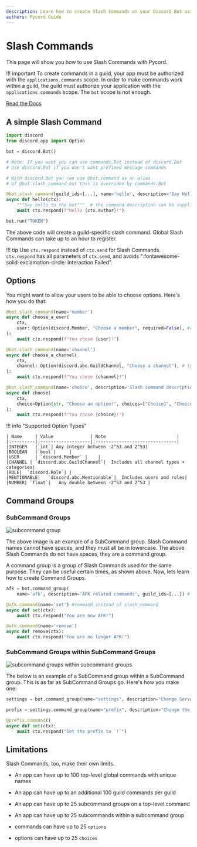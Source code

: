 ```yaml
---
description: Learn how to create Slash Commands on your Discord Bot using the Pycord library!
authors: Pycord Guide
---
```


# Slash Commands

This page will show you how to use Slash Commands with Pycord. 

!!! important
	To create commands in a guild, your app must be authorized with the `applications.commands` scope. In order to make commands work within a guild, the guild must authorize your application with the `applications.commands` scope. The `bot` scope is not enough.

[Read the Docs](https://pycord.readthedocs.io/en/master/api.html#discord.Bot.slash_command)

## A simple Slash Command

```python
import discord
from discord.app import Option

bot = discord.Bot()

# Note: If you want you can use commands.Bot instead of discord.Bot
# Use discord.Bot if you don't want prefixed message commands

# With discord.Bot you can use @bot.command as an alias
# of @bot.slash_command but this is overriden by commands.Bot

@bot.slash_command(guild_ids=[...], name='hello', description='Say Hello!')  # create a slash command for the supplied guilds
async def hello(ctx):
    """Say hello to the bot"""  # the command description can be supplied as the docstring
    await ctx.respond(f"Hello {ctx.author}!")

bot.run("TOKEN")
```

The above code will create a guild-specific slash command. Global Slash Commands can take up to an hour to register.

!!! tip
	Use `ctx.respond` instead of `ctx.send` for Slash Commands. `ctx.respond` has all parameters of `ctx.send`, and avoids ":fontawesome-solid-exclamation-circle: Interaction Failed".

## Options

You might want to allow your users to be able to choose options. Here's how you do that:

```py
@bot.slash_command(name='member')
async def choose_a_user(
	ctx,
    user: Option(discord.Member, "Choose a member", required=False), #required is True by default
):
    await ctx.respond(f"You chose {user}!")

@bot.slash_command(name='channel')
async def choose_a_channel(
	ctx,
    channel: Option(discord.abc.GuildChannel, "Choose a channel"), # type, description
):
    await ctx.respond(f"You chose {channel}!")

@bot.slash_command(name='choice', description='Slash command description', guild_ids=[1234567891010, 103432234543])
async def choose(
	ctx,
	choice=Option(str, "Choose an option!", choices=["Choice1", "Choice2", "Choice3"])
):
	await ctx.respond(f"You chose {choice}!")
```


!!! info "Supported Option Types"
	
	| Name     | Value              | Note                           |
	|:---------|:-------------------|:-------------------------------|
	|INTEGER   |`int`| Any integer between -2^53 and 2^53|
	|BOOLEAN   |`bool`|     |	
	|USER	   | `discord.Member` |    |	
	|CHANNEL | `discord.abc.GuildChannel`|	Includes all channel types + categories|
	|ROLE|	`discord.Role`| |	
	|MENTIONABLE|	`discord.abc.Mentionable`|	Includes users and roles|
	|NUMBER| `float`|	Any double between -2^53 and 2^53 |

## Command Groups

### SubCommand Groups

![subcommand group](https://media.discordapp.net/attachments/881405655704039504/891685851195662386/unknown.png "Command Group")

The above image is an example of a SubCommand group. Slash Command names cannot have spaces, and they must all be in lowercase. The above Slash Commands do not have spaces, they are a command group.

A command group is a group of Slash Commands used for the same purpose. They can be useful certain times, as shown above. Now, lets learn how to create Command Groups.

```py
afk = bot.command_group(
    name='afk', description='AFK related commands', guild_ids=[...]) # guild_ids will make this a guild specific slash command. The whole command group can either be global, or guild-specific

@afk.command(name='set') #command instead of slash_command
async def set(ctx):
	await ctx.respond("You are now AFK!")

@afk.command(name='remove')
async def remove(ctx):
	await ctx.respond("You are no longer AFK!")

```


### SubCommand Groups within SubCommand Groups

![subcommand groups within subcommand groups](https://media.discordapp.net/attachments/682157382062964781/898886238621302794/unknown.png)

The below is an example of a SubCommand group within a SubCommand group. This is as far as SubCommand Groups go. Here's how you make one:

```py
settings = bot.command_group(name="settings", description="Change Server Settings", guild_ids=[100000000000000000])

prefix = settings.command_group(name="prefix", description="Change the server prefix")

@prefix.command()
async def set(ctx):
	await ctx.respond("Set the prefix to `!`")
```

## Limitations

Slash Commands, too, make their own limits.

- An app can have up to 100 top-level global commands with unique names

- An app can have up to an additional 100 guild commands per guild

- An app can have up to 25 subcommand groups on a top-level command

- An app can have up to 25 subcommands within a subcommand group

- commands can have up to 25 `options`

- options can have up to 25 `choices`